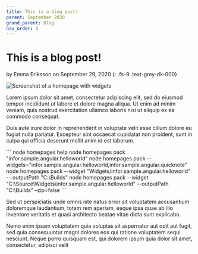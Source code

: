 ```yaml
---
title: This is a blog post!
parent: September 2020
grand_parent: Blog
nav_order: 3
---
```


# This is a blog post! 

by Emma Eriksson on September 29, 2020
{: .fs-9 .text-grey-dk-000}

![Screenshot of a homepage with widgets](https://1b4r2t64qlx21nqil3x91p8i-wpengine.netdna-ssl.com/wp-content/uploads/2020/01/Bildschirmfoto-2020-01-10-um-11.41.39.png)

Lorem ipsum dolor sit amet, consectetur adipiscing elit, sed do eiusmod tempor incididunt ut labore et dolore magna aliqua. Ut enim ad minim veniam, quis nostrud exercitation ullamco laboris nisi ut aliquip ex ea commodo consequat. 

Duis aute irure dolor in reprehenderit in voluptate velit esse cillum dolore eu fugiat nulla pariatur. Excepteur sint occaecat cupidatat non proident, sunt in culpa qui officia deserunt mollit anim id est laborum.

´´´
node homepages help
node homepages pack "infor.sample.angular.helloworld"
node homepages pack -- widgets="infor.sample.angular.helloworld,infor.sample.angular.quicknote"
node homepages pack --widget "Widgets/infor.sample.angular.helloworld" -- outputPath "C:\Builds"
node homepages pack --widget "C:\Source\Widgets\infor.sample.angular.helloworld" --outputPath "C:\Builds" –zip=false
´´´

Sed ut perspiciatis unde omnis iste natus error sit voluptatem accusantium doloremque laudantium, totam rem aperiam, eaque ipsa quae ab illo inventore veritatis et quasi architecto beatae vitae dicta sunt explicabo. 

Nemo enim ipsam voluptatem quia voluptas sit aspernatur aut odit aut fugit, sed quia consequuntur magni dolores eos qui ratione voluptatem sequi nesciunt. Neque porro quisquam est, qui dolorem ipsum quia dolor sit amet, consectetur, adipisci velit
